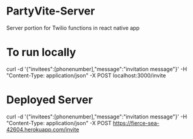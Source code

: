 # PartyVite-Server
Server portion for Twilio functions in react native app

# To run locally 
curl -d '{"invitees":[phonenumber],"message":"invitation message"}' -H "Content-Type: application/json" -X POST localhost:3000/invite

# Deployed Server
curl -d '{"invitees":[phonenumber],"message":"invitation message"}' -H "Content-Type: application/json" -X POST https://fierce-sea-42604.herokuapp.com/invite

